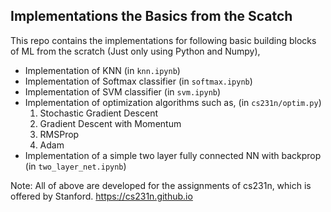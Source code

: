 ## Implementations the Basics from the Scatch
This repo contains the implementations for following basic building blocks of ML from the scratch (Just only using Python and Numpy),
 * Implementation of KNN (in `knn.ipynb`)
 * Implementation of Softmax classifier (in `softmax.ipynb`)
 * Implementation of SVM classifier (in `svm.ipynb`)
 * Implementation of optimization algorithms such as, (in `cs231n/optim.py`)
     1. Stochastic Gradient Descent
     2. Gradient Descent with Momentum 
     3. RMSProp
     4. Adam
 * Implementation of a simple two layer fully connected NN with backprop (in `two_layer_net.ipynb`)
 
 Note: All of above are developed for the assignments of cs231n, which is offered by Stanford. https://cs231n.github.io
    
    
